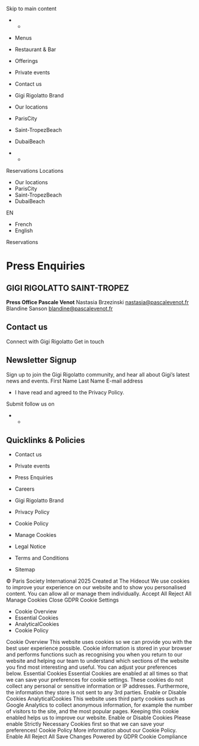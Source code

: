 Skip to main content
  *   * 

  * Menus
  * Restaurant & Bar
  * Offerings
  * Private events
  * Contact us
  * Gigi Rigolatto Brand


  * Our locations
  * ParisCity
  * Saint-TropezBeach
  * DubaiBeach


  *   * 

Reservations
Locations
  * Our locations
  * ParisCity
  * Saint-TropezBeach
  * DubaiBeach


EN
  * French
  * English


Reservations
# Press Enquiries
## GIGI RIGOLATTO SAINT-TROPEZ
**Press Office Pascale Venot**
Nastasia Brzezinski nastasia@pascalevenot.fr
Blandine Sanson blandine@pascalevenot.fr
## Contact us
Connect with Gigi Rigolatto
Get in touch
## Newsletter Signup
Sign up to join the Gigi Rigolatto community, and hear all about Gigi’s latest news and events. 
First Name
Last Name
E-mail address
  * I have read and agreed to the Privacy Policy.


Submit
follow us on
  *   * 

## Quicklinks & Policies
  * Contact us
  * Private events
  * Press Enquiries
  * Careers
  * Gigi Rigolatto Brand


  * Privacy Policy
  * Cookie Policy
  * Manage Cookies
  * Legal Notice
  * Terms and Conditions
  * Sitemap


© Paris Society International 2025 Created at The Hideout
We use cookies to improve your experience on our website and to show you personalised content. You can allow all or manage them individually.
Accept All Reject All Manage Cookies
Close GDPR Cookie Settings
  * Cookie Overview
  * Essential Cookies
  * AnalyticalCookies
  * Cookie Policy


Cookie Overview
This website uses cookies so we can provide you with the best user experience possible. Cookie information is stored in your browser and performs functions such as recognising you when you return to our website and helping our team to understand which sections of the website you find most interesting and useful. You can adjust your preferences below.
Essential Cookies
Essential Cookies are enabled at all times so that we can save your preferences for cookie settings. These cookies do not collect any personal or sensitive information or IP addresses. Furthermore, the information they store is not sent to any 3rd parties.
Enable or Disable Cookies
AnalyticalCookies
This website uses third party cookies such as Google Analytics to collect anonymous information, for example the number of visitors to the site, and the most popular pages. Keeping this cookie enabled helps us to improve our website.
Enable or Disable Cookies
Please enable Strictly Necessary Cookies first so that we can save your preferences!
Cookie Policy
More information about our Cookie Policy.
Enable All Reject All Save Changes
Powered by GDPR Cookie Compliance
